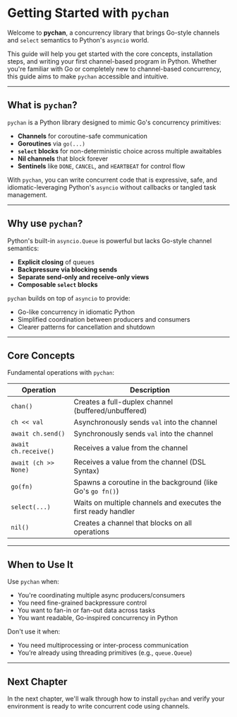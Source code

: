 # Getting Started with `pychan`

Welcome to **pychan**, a concurrency library that brings Go-style channels and `select` semantics to Python's `asyncio` world.

This guide will help you get started with the core concepts, installation steps, and writing your first channel-based program in Python. Whether you're familiar with Go or completely new to channel-based concurrency, this guide aims to make `pychan` accessible and intuitive.

---

## What is `pychan`?

`pychan` is a Python library designed to mimic Go's concurrency primitives:

* **Channels** for coroutine-safe communication
* **Goroutines** via `go(...)`
* **`select` blocks** for non-deterministic choice across multiple awaitables
* **Nil channels** that block forever
* **Sentinels** like `DONE`, `CANCEL`, and `HEARTBEAT` for control flow

With `pychan`, you can write concurrent code that is expressive, safe, and idiomatic-leveraging Python's `asyncio` without callbacks or tangled task management.

---

## Why use `pychan`?

Python's built-in `asyncio.Queue` is powerful but lacks Go-style channel semantics:

* **Explicit closing** of queues
* **Backpressure via blocking sends**
* **Separate send-only and receive-only views**
* **Composable `select` blocks**

`pychan` builds on top of `asyncio` to provide:

* Go-like concurrency in idiomatic Python
* Simplified coordination between producers and consumers
* Clearer patterns for cancellation and shutdown

---

## Core Concepts

Fundamental operations with `pychan`:

| Operation            | Description                                                     |
| -------------------- | --------------------------------------------------------------- |
| `chan()`             | Creates a full-duplex channel (buffered/unbuffered)             |
| `ch << val`          | Asynchronously sends `val` into the channel                     |
| `await ch.send()`    | Synchronously sends `val` into the channel                      |
| `await ch.receive()` | Receives a value from the channel                               |
| `await (ch >> None)` | Receives a value from the channel (DSL Syntax)                  |
| `go(fn)`             | Spawns a coroutine in the background (like Go's `go fn()`)      |
| `select(...)`        | Waits on multiple channels and executes the first ready handler |
| `nil()`              | Creates a channel that blocks on all operations                 |

---

## When to Use It

Use `pychan` when:

* You're coordinating multiple async producers/consumers
* You need fine-grained backpressure control
* You want to fan-in or fan-out data across tasks
* You want readable, Go-inspired concurrency in Python

Don't use it when:

* You need multiprocessing or inter-process communication
* You’re already using threading primitives (e.g., `queue.Queue`)

---

## Next Chapter

In the next chapter, we'll walk through how to install `pychan` and verify your environment is ready to write concurrent code using channels.

